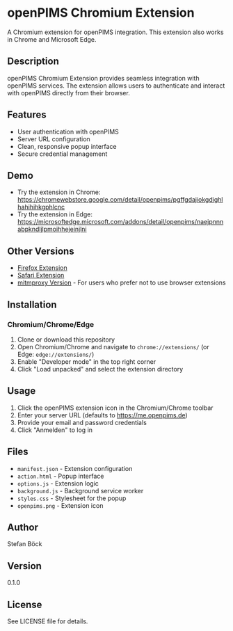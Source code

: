 # openPIMS Chromium Extension

A Chromium extension for openPIMS integration. This extension also works in Chrome and Microsoft Edge.

## Description

openPIMS Chromium Extension provides seamless integration with openPIMS services. The extension allows users to authenticate and interact with openPIMS directly from their browser.

## Features

- User authentication with openPIMS
- Server URL configuration
- Clean, responsive popup interface
- Secure credential management

## Demo

- Try the extension in Chrome: https://chromewebstore.google.com/detail/openpims/pgffgdajiokgdighlhahihihkgphlcnc
- Try the extension in Edge: https://microsoftedge.microsoft.com/addons/detail/openpims/naejpnnnabpkndljlpmoihhejeinjlni


## Other Versions

- [Firefox Extension](https://github.com/openpims/firefox)
- [Safari Extension](https://github.com/openpims/safari)
- [mitmproxy Version](https://github.com/openpims/mitmproxy) - For users who prefer not to use browser extensions

## Installation

### Chromium/Chrome/Edge
1. Clone or download this repository
2. Open Chromium/Chrome and navigate to `chrome://extensions/` (or Edge: `edge://extensions/`)
3. Enable "Developer mode" in the top right corner
4. Click "Load unpacked" and select the extension directory

## Usage

1. Click the openPIMS extension icon in the Chromium/Chrome toolbar
2. Enter your server URL (defaults to https://me.openpims.de)
3. Provide your email and password credentials
4. Click "Anmelden" to log in

## Files

- `manifest.json` - Extension configuration
- `action.html` - Popup interface
- `options.js` - Extension logic
- `background.js` - Background service worker
- `styles.css` - Stylesheet for the popup
- `openpims.png` - Extension icon

## Author

Stefan Böck

## Version

0.1.0

## License

See LICENSE file for details.